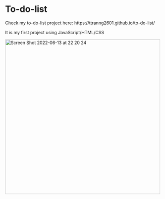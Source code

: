 # To-do-list
 <p>Check my to-do-list project here:  https://ttranng2601.github.io/to-do-list/ </p>
 <p>It is my first project using JavaScript/HTML/CSS</p>
<img width="500" alt="Screen Shot 2022-06-13 at 22 20 24" src="https://user-images.githubusercontent.com/98120384/173486517-a45f3c97-2bda-438b-8fe9-465ea1e0bcf2.png">
